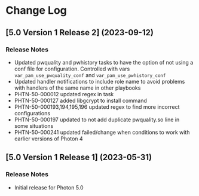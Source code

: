 # Change Log

## [5.0 Version 1 Release 2] (2023-09-12)

### Release Notes
- Updated pwquality and pwhistory tasks to have the option of not using a conf file for configuration. Controlled with vars `var_pam_use_pwquality_conf` and `var_pam_use_pwhistory_conf`
- Updated handler notifications to include role name to avoid problems with handlers of the same name in other playbooks
- PHTN-50-000012 updated regex in task
- PHTN-50-000127 added libgcrypt to install command
- PHTN-50-000193,194,195,196 updated regex to find more incorrect configurations
- PHTN-50-000197 updated to not add duplicate pwquality.so line in some situations
- PHTN-50-000241 updated failed/change when conditions to work with earlier versions of Photon 4

## [5.0 Version 1 Release 1] (2023-05-31)

### Release Notes
- Initial release for Photon 5.0